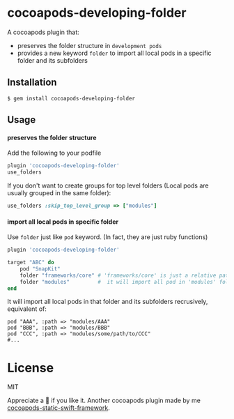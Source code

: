 # cocoapods-developing-folder

A cocoapods plugin that:
- preserves the folder structure in `development pods`
- provides a new keyword `folder` to import all local pods in a specific folder and its subfolders


## Installation

    $ gem install cocoapods-developing-folder

## Usage

#### preserves the folder structure

Add the following to your podfile

```ruby
plugin 'cocoapods-developing-folder'
use_folders
```

If you don't want to create groups for top level folders (Local pods are usually grouped in the same folder):
```ruby
use_folders :skip_top_level_group => ["modules"]
```

####  import all local pods in specific folder

Use `folder` just like `pod` keyword. (In fact, they are just ruby functions)


```ruby
plugin 'cocoapods-developing-folder'

target "ABC" do 
    pod "SnapKit"
    folder "frameworks/core" # 'frameworks/core' is just a relative path to podfile
    folder "modules"         #  it will import all pod in 'modules' folder and its subfolders
end
```

It will import all local pods in that folder and its subfolders recrusively, equivalent of:

```
pod "AAA", :path => "modules/AAA"
pod "BBB", :path => "modules/BBB"
pod "CCC", :path => "modules/some/path/to/CCC"
#...
```

# License

MIT

Appreciate a 🌟 if you like it. Another cocoapods plugin made by me [cocoapods-static-swift-framework](https://github.com/leavez/cocoapods-static-swift-framework).

